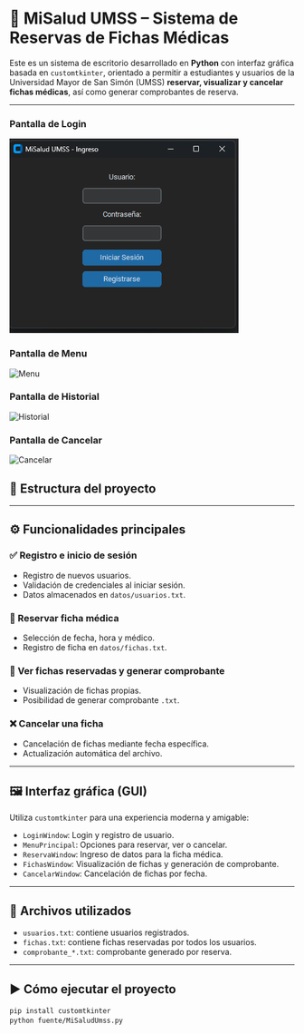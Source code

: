 # 🏥 MiSalud UMSS – Sistema de Reservas de Fichas Médicas

Este es un sistema de escritorio desarrollado en **Python** con interfaz gráfica basada en `customtkinter`, orientado a permitir a estudiantes y usuarios de la Universidad Mayor de San Simón (UMSS) **reservar, visualizar y cancelar fichas médicas**, así como generar comprobantes de reserva.

---
### Pantalla de Login
![Login](PycharmProjects/MiSaludUmss-SISINFO1/imagenes/Login.png)
### Pantalla de Menu
![Menu](imagenes/Menu.png)
### Pantalla de Historial
![Historial](imagenes/Historial.png)
### Pantalla de Cancelar
![Cancelar](imagenes/Cancelar.png)

## 📂 Estructura del proyecto


---

## ⚙️ Funcionalidades principales

### ✅ Registro e inicio de sesión
- Registro de nuevos usuarios.
- Validación de credenciales al iniciar sesión.
- Datos almacenados en `datos/usuarios.txt`.

### 📅 Reservar ficha médica
- Selección de fecha, hora y médico.
- Registro de ficha en `datos/fichas.txt`.

### 🧾 Ver fichas reservadas y generar comprobante
- Visualización de fichas propias.
- Posibilidad de generar comprobante `.txt`.

### ❌ Cancelar una ficha
- Cancelación de fichas mediante fecha específica.
- Actualización automática del archivo.

---

## 🖼️ Interfaz gráfica (GUI)

Utiliza `customtkinter` para una experiencia moderna y amigable:

- `LoginWindow`: Login y registro de usuario.
- `MenuPrincipal`: Opciones para reservar, ver o cancelar.
- `ReservaWindow`: Ingreso de datos para la ficha médica.
- `FichasWindow`: Visualización de fichas y generación de comprobante.
- `CancelarWindow`: Cancelación de fichas por fecha.

---

## 💾 Archivos utilizados

- `usuarios.txt`: contiene usuarios registrados.
- `fichas.txt`: contiene fichas reservadas por todos los usuarios.
- `comprobante_*.txt`: comprobante generado por reserva.

---

## ▶️ Cómo ejecutar el proyecto

```bash
pip install customtkinter
python fuente/MiSaludUmss.py
